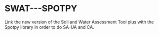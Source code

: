 # SWAT---SPOTPY
Link the new version of the Soil and Water Assessment Tool plus with the Spotpy library in order to do SA-UA and CA.

